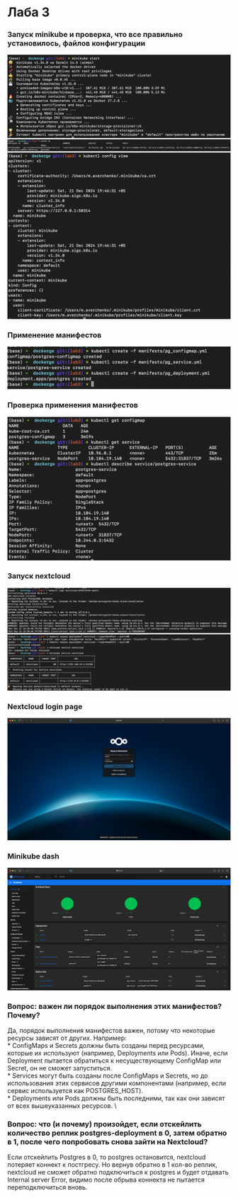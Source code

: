 # Лаба 3

### Запуск minikube и проверка, что все правильно установилось, файлов конфигурации
![Запуск minikube](photos/minicube_start.png)
![Docker ps](photos/docker_ps.png)
![Kubectl config view](photos/kubectl_config_view.png)

### Применение манифестов
![Kubectl create](photos/kubectl_create_*.png)

### Проверка применения манифестов
![Kubectl get](photos/kubectl_get_*.png)

### Запуск nextcloud
![Nextcloud logs](photos/nextcloud_logs.png)
![Nextcloud open](photos/nextcloud_open.png)


### Nextcloud login page 
![Nextcloud login page](photos/nextcloud_loign_new.png)

### Minikube dash
![Minikube dash](photos/minikube_dash.png)

### Вопрос: важен ли порядок выполнения этих манифестов? Почему?
Да, порядок выполнения манифестов важен, потому что некоторые ресурсы зависят от других. Например: \
	*	ConfigMaps и Secrets должны быть созданы перед ресурсами, которые их используют (например, Deployments или Pods). Иначе, если Deployment пытается обратиться к несуществующему ConfigMap или Secret, он не сможет запуститься. \
	*	Services могут быть созданы после ConfigMaps и Secrets, но до использования этих сервисов другими компонентами (например, если сервис используется как POSTGRES_HOST). \
	*	Deployments или Pods должны быть последними, так как они зависят от всех вышеуказанных ресурсов. \

### Вопрос: что (и почему) произойдет, если отскейлить количество реплик postgres-deployment в 0, затем обратно в 1, после чего попробовать снова зайти на Nextcloud? 
Если отскейлить Postgres в 0, то postgres остановится, nextcloud потеряет коннект к постгресу. Но вернув обратно в 1 кол-во реплик, nextcloud не сможет обратно подключиться к postgres и будет отдавать Internal server Error, видимо после обрыва коннекта не пытается переподключиться вновь.

